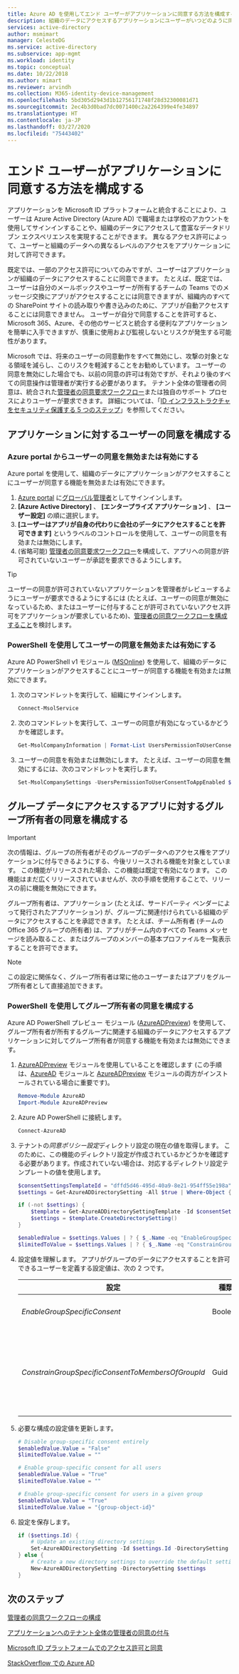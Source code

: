 ```yaml
---
title: Azure AD を使用してエンド ユーザーがアプリケーションに同意する方法を構成する
description: 組織のデータにアクセスするアプリケーションにユーザーがいつどのように同意できるかについて管理する方法を説明します。
services: active-directory
author: msmimart
manager: CelesteDG
ms.service: active-directory
ms.subservice: app-mgmt
ms.workload: identity
ms.topic: conceptual
ms.date: 10/22/2018
ms.author: mimart
ms.reviewer: arvindh
ms.collection: M365-identity-device-management
ms.openlocfilehash: 5bd305d2943d1b12756171748f28d32300081d71
ms.sourcegitcommit: 2ec4b3d0bad7dc0071400c2a2264399e4fe34897
ms.translationtype: HT
ms.contentlocale: ja-JP
ms.lasthandoff: 03/27/2020
ms.locfileid: "75443402"
---
```

# <a name="configure-how-end-users-consent-to-applications"></a>エンド ユーザーがアプリケーションに同意する方法を構成する

アプリケーションを Microsoft ID プラットフォームと統合することにより、ユーザーは Azure Active Directory (Azure AD) で職場または学校のアカウントを使用してサインインすることや、組織のデータにアクセスして豊富なデータドリブン エクスペリエンスを実現することができます。 異なるアクセス許可によって、ユーザーと組織のデータへの異なるレベルのアクセスをアプリケーションに対して許可できます。

既定では、一部のアクセス許可についてのみですが、ユーザーはアプリケーションが組織のデータにアクセスすることに同意できます。 たとえば、既定では、ユーザーは自分のメールボックスやユーザーが所有するチームの Teams でのメッセージ交換にアプリがアクセスすることには同意できますが、組織内のすべての SharePoint サイトの読み取りや書き込みのために、アプリが自動アクセスすることには同意できません。 ユーザーが自分で同意することを許可すると、Microsoft 365、Azure、その他のサービスと統合する便利なアプリケーションを簡単に入手できますが、慎重に使用および監視しないとリスクが発生する可能性があります。

Microsoft では、将来のユーザーの同意動作をすべて無効にし、攻撃の対象となる領域を減らし、このリスクを軽減することをお勧めしています。 ユーザーの同意を無効にした場合でも、以前の同意の許可は有効ですが、それより後のすべての同意操作は管理者が実行する必要があります。 テナント全体の管理者の同意は、統合された[管理者の同意要求ワークフロー](configure-admin-consent-workflow.md)または独自のサポート プロセスによりユーザーが要求できます。 詳細については、「[ID インフラストラクチャをセキュリティ保護する 5 つのステップ](../../security/fundamentals/steps-secure-identity.md)」を参照してください。

## <a name="configure-user-consent-to-applications"></a>アプリケーションに対するユーザーの同意を構成する
### <a name="disable-or-enable-user-consent-from-the-azure-portal"></a>Azure portal からユーザーの同意を無効または有効にする

Azure portal を使用して、組織のデータにアプリケーションがアクセスすることにユーザーが同意する機能を無効または有効にできます。

1. [Azure portal](https://portal.azure.com) に[グローバル管理者](../users-groups-roles/directory-assign-admin-roles.md#global-administrator--company-administrator)としてサインインします。
2. **[Azure Active Directory]** 、 **[エンタープライズ アプリケーション]** 、 **[ユーザー設定]** の順に選択します。
3. **[ユーザーはアプリが自身の代わりに会社のデータにアクセスすることを許可できます]** というラベルのコントロールを使用して、ユーザーの同意を有効または無効にします。
4. (省略可能) [管理者の同意要求ワークフロー](configure-admin-consent-workflow.md)を構成して、アプリへの同意が許可されていないユーザーが承認を要求できるようにします。

> [!TIP]
> ユーザーの同意が許可されていないアプリケーションを管理者がレビューするようにユーザーが要求できるようにするには (たとえば、ユーザーの同意が無効になっているため、またはユーザーに付与することが許可されていないアクセス許可をアプリケーションが要求しているため)、[管理者の同意ワークフローを構成すること](configure-admin-consent-workflow.md)を検討します。

### <a name="disable-or-enable-user-consent-using-powershell"></a>PowerShell を使用してユーザーの同意を無効または有効にする

Azure AD PowerShell v1 モジュール ([MSOnline](https://docs.microsoft.com/powershell/module/msonline/?view=azureadps-1.0)) を使用して、組織のデータにアプリケーションがアクセスすることにユーザーが同意する機能を有効または無効にできます。

1. 次のコマンドレットを実行して、組織にサインインします。

    ```powershell
    Connect-MsolService
    ```

2. 次のコマンドレットを実行して、ユーザーの同意が有効になっているかどうかを確認します。

    ```powershell
    Get-MsolCompanyInformation | Format-List UsersPermissionToUserConsentToAppEnabled
    ```

3. ユーザーの同意を有効または無効にします。 たとえば、ユーザーの同意を無効にするには、次のコマンドレットを実行します。

    ```powershell
    Set-MsolCompanySettings -UsersPermissionToUserConsentToAppEnabled $false
    ```

## <a name="configure-group-owner-consent-to-apps-accessing-group-data"></a>グループ データにアクセスするアプリに対するグループ所有者の同意を構成する

> [!IMPORTANT]
> 次の情報は、グループの所有者がそのグループのデータへのアクセス権をアプリケーションに付与できるようにする、今後リリースされる機能を対象としています。 この機能がリリースされた場合、この機能は既定で有効になります。 この機能はまだ広くリリースされていませんが、次の手順を使用することで、リリースの前に機能を無効にできます。

グループ所有者は、アプリケーション (たとえば、サードパーティ ベンダーによって発行されたアプリケーション) が、グループに関連付けられている組織のデータにアクセスすることを承認できます。 たとえば、チーム所有者 (チームの Office 365 グループの所有者) は、アプリがチーム内のすべての Teams メッセージを読み取ること、またはグループのメンバーの基本プロファイルを一覧表示することを許可できます。

> [!NOTE]
> この設定に関係なく、グループ所有者は常に他のユーザーまたはアプリをグループ所有者として直接追加できます。

### <a name="configure-group-owner-consent-using-powershell"></a>PowerShell を使用してグループ所有者の同意を構成する

Azure AD PowerShell プレビュー モジュール ([AzureADPreview](https://docs.microsoft.com/powershell/module/azuread/?view=azureadps-2.0-preview)) を使用して、グループ所有者が所有するグループに関連する組織のデータにアクセスするアプリケーションに対してグループ所有者が同意する機能を有効または無効にできます。

1. [AzureADPreview](https://docs.microsoft.com/powershell/module/azuread/?view=azureadps-2.0-preview) モジュールを使用していることを確認します (この手順は、[AzureAD](https://docs.microsoft.com/powershell/module/azuread/?view=azureadps-2.0) モジュールと [AzureADPreview](https://docs.microsoft.com/powershell/module/azuread/?view=azureadps-2.0-preview) モジュールの両方がインストールされている場合に重要です)。

    ```powershell
    Remove-Module AzureAD
    Import-Module AzureADPreview
    ```

2. Azure AD PowerShell に接続します。

   ```powershell
   Connect-AzureAD
   ```

3. テナントの*同意ポリシー設定*ディレクトリ設定の現在の値を取得します。 このために、この機能のディレクトリ設定が作成されているかどうかを確認する必要があります。作成されていない場合は、対応するディレクトリ設定テンプレートの値を使用します。

    ```powershell
    $consentSettingsTemplateId = "dffd5d46-495d-40a9-8e21-954ff55e198a" # Consent Policy Settings
    $settings = Get-AzureADDirectorySetting -All $true | Where-Object { $_.TemplateId -eq $consentSettingsTemplateId }

    if (-not $settings) {
        $template = Get-AzureADDirectorySettingTemplate -Id $consentSettingsTemplateId
        $settings = $template.CreateDirectorySetting()
    }

    $enabledValue = $settings.Values | ? { $_.Name -eq "EnableGroupSpecificConsent" }
    $limitedToValue = $settings.Values | ? { $_.Name -eq "ConstrainGroupSpecificConsentToMembersOfGroupId" }
    ```

4. 設定値を理解します。 アプリがグループのデータにアクセスすることを許可できるユーザーを定義する設定値は、次の 2 つです。

    | 設定       | 種類         | 説明  |
    | ------------- | ------------ | ------------ |
    | _EnableGroupSpecificConsent_   | Boolean |  グループ所有者がグループ固有のアクセス許可を付与できるかどうかを示すフラグです。 |
    | _ConstrainGroupSpecificConsentToMembersOfGroupId_ | Guid | _EnableGroupSpecificConsent_ が "True" に設定され、この値がグループのオブジェクト ID に設定されている場合、指定されているグループのメンバーは、所有しているグループにグループ固有のアクセス許可を付与する権限を与えられます。 |

5. 必要な構成の設定値を更新します。

    ```powershell
    # Disable group-specific consent entirely
    $enabledValue.Value = "False"
    $limitedToValue.Value = ""
    ```

    ```powershell
    # Enable group-specific consent for all users
    $enabledValue.Value = "True"
    $limitedToValue.Value = ""
    ```

    ```powershell
    # Enable group-specific consent for users in a given group
    $enabledValue.Value = "True"
    $limitedToValue.Value = "{group-object-id}"
    ```

6. 設定を保存します。

    ```powershell
    if ($settings.Id) {
        # Update an existing directory settings
        Set-AzureADDirectorySetting -Id $settings.Id -DirectorySetting $settings
    } else {
        # Create a new directory settings to override the default setting 
        New-AzureADDirectorySetting -DirectorySetting $settings
    }
    ```

## <a name="next-steps"></a>次のステップ

[管理者の同意ワークフローの構成](configure-admin-consent-workflow.md)

[アプリケーションへのテナント全体の管理者の同意の付与](grant-admin-consent.md)

[Microsoft ID プラットフォームでのアクセス許可と同意](../develop/active-directory-v2-scopes.md)

[StackOverflow での Azure AD](https://stackoverflow.com/questions/tagged/azure-active-directory)
